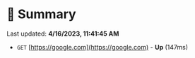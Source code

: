 # 📖 Summary
Last updated: **4/16/2023, 11:41:45 AM**

- `GET` [https://google.com](https://google.com) - **Up** (147ms)
